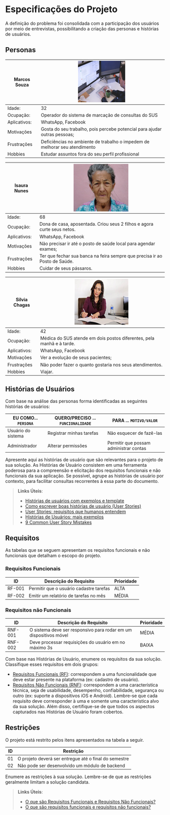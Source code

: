# Especificações do Projeto

A definição do problema foi consolidada com a participação dos usuários por meio de entrevistas, possibilitando a criação das personas e histórias de usuários.

## Personas

|Marcos Souza| ![alt text](/docs/img/marcos_souza.png) |
|-----------------------|-|
|Idade:|32|
|Ocupação:|  Operador do sistema de marcação de consultas do SUS |
|Aplicativos:| WhatsApp, Facebook|
|Motivações | Gosta do seu trabalho, pois percebe potencial para ajudar outras pessoas; |
|Frustrações | Deficiências no ambiente de trabalho o impedem de melhorar seu atendimento |
|Hobbies | Estudar assuntos fora do seu perfil profissional |

|Isaura Nunes| ![alt text](/docs/img/isaura_nunes.png) |
|-----------------------|-|
|Idade:|68|
|Ocupação:|  Dona de casa, aposentada. Criou seus 2 filhos e agora curte seus netos. |
|Aplicativos:| WhatsApp, Facebook|
|Motivações | Não precisar ir até o posto de saúde local para agendar exames; |
|Frustrações | Ter que fechar sua banca na feira sempre que precisa ir ao Posto de Saúde. |
|Hobbies | Cuidar de seus pássaros. |

|Silvia Chagas| ![alt text](/docs/img/silvia_chagas.png) |
|-----------------------|-|
|Idade:|42|
|Ocupação:|  Médica do SUS atende em dois postos diferentes, pela manhã e à tarde. |
|Aplicativos:| WhatsApp, Facebook|
|Motivações | Ver a evolução de seus pacientes; |
|Frustrações | Não poder fazer o quanto gostaria nos seus atendimentos. |
|Hobbies | Viajar. |

## Histórias de Usuários

Com base na análise das personas forma identificadas as seguintes histórias de usuários:

|EU COMO... `PERSONA`| QUERO/PRECISO ... `FUNCIONALIDADE` |PARA ... `MOTIVO/VALOR`                 |
|--------------------|------------------------------------|----------------------------------------|
|Usuário do sistema  | Registrar minhas tarefas           | Não esquecer de fazê-las               |
|Administrador       | Alterar permissões                 | Permitir que possam administrar contas |

Apresente aqui as histórias de usuário que são relevantes para o projeto de sua solução. As Histórias de Usuário consistem em uma ferramenta poderosa para a compreensão e elicitação dos requisitos funcionais e não funcionais da sua aplicação. Se possível, agrupe as histórias de usuário por contexto, para facilitar consultas recorrentes à essa parte do documento.

> **Links Úteis**:
>
> - [Histórias de usuários com exemplos e template](https://www.atlassian.com/br/agile/project-management/user-stories)
> - [Como escrever boas histórias de usuário (User Stories)](https://medium.com/vertice/como-escrever-boas-users-stories-hist%C3%B3rias-de-usu%C3%A1rios-b29c75043fac)
> - [User Stories: requisitos que humanos entendem](https://www.luiztools.com.br/post/user-stories-descricao-de-requisitos-que-humanos-entendem/)
> - [Histórias de Usuários: mais exemplos](https://www.reqview.com/doc/user-stories-example.html)
> - [9 Common User Story Mistakes](https://airfocus.com/blog/user-story-mistakes/)

## Requisitos

As tabelas que se seguem apresentam os requisitos funcionais e não funcionais que detalham o escopo do projeto.

### Requisitos Funcionais

|ID    | Descrição do Requisito  | Prioridade |
|------|-----------------------------------------|----|
|RF-001| Permitir que o usuário cadastre tarefas | ALTA |
|RF-002| Emitir um relatório de tarefas no mês   | MÉDIA |

### Requisitos não Funcionais

|ID     | Descrição do Requisito  |Prioridade |
|-------|-------------------------|----|
|RNF-001| O sistema deve ser responsivo para rodar em um dispositivos móvel | MÉDIA |
|RNF-002| Deve processar requisições do usuário em no máximo 3s |  BAIXA |

Com base nas Histórias de Usuário, enumere os requisitos da sua solução. Classifique esses requisitos em dois grupos:

- [Requisitos Funcionais
 (RF)](https://pt.wikipedia.org/wiki/Requisito_funcional):
 correspondem a uma funcionalidade que deve estar presente na
  plataforma (ex: cadastro de usuário).
- [Requisitos Não Funcionais
  (RNF)](https://pt.wikipedia.org/wiki/Requisito_n%C3%A3o_funcional):
  correspondem a uma característica técnica, seja de usabilidade,
  desempenho, confiabilidade, segurança ou outro (ex: suporte a
  dispositivos iOS e Android).
Lembre-se que cada requisito deve corresponder à uma e somente uma
característica alvo da sua solução. Além disso, certifique-se de que
todos os aspectos capturados nas Histórias de Usuário foram cobertos.

## Restrições

O projeto está restrito pelos itens apresentados na tabela a seguir.

|ID| Restrição                                             |
|--|-------------------------------------------------------|
|01| O projeto deverá ser entregue até o final do semestre |
|02| Não pode ser desenvolvido um módulo de backend        |

Enumere as restrições à sua solução. Lembre-se de que as restrições geralmente limitam a solução candidata.

> **Links Úteis**:
>
> - [O que são Requisitos Funcionais e Requisitos Não Funcionais?](https://codificar.com.br/requisitos-funcionais-nao-funcionais/)
> - [O que são requisitos funcionais e requisitos não funcionais?](https://analisederequisitos.com.br/requisitos-funcionais-e-requisitos-nao-funcionais-o-que-sao/)

